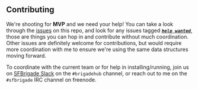 Contributing
------------

We're shooting for **MVP** and we need your help! You can take a look through the [issues](https://github.com/sfbrigade/brigadehub/issues) on this repo, and look for any issues tagged ***[`help wanted`](https://github.com/sfbrigade/brigadehub/issues?q=is%3Aissue+is%3Aopen+label%3A%22help+needed%22)***, those are things you can hop in and contribute without much coordination. Other issues are definitely welcome for contributions, but would require more coordination with me to ensure we're using the same data structures moving forward.

To coordinate with the current team or for help in installing/running, join us on [SFBrigade Slack](http://c4a.me/cfsfslack) on the `#brigadehub` channel, or reach out to me on the `#sfbrigade` IRC channel on freenode.
